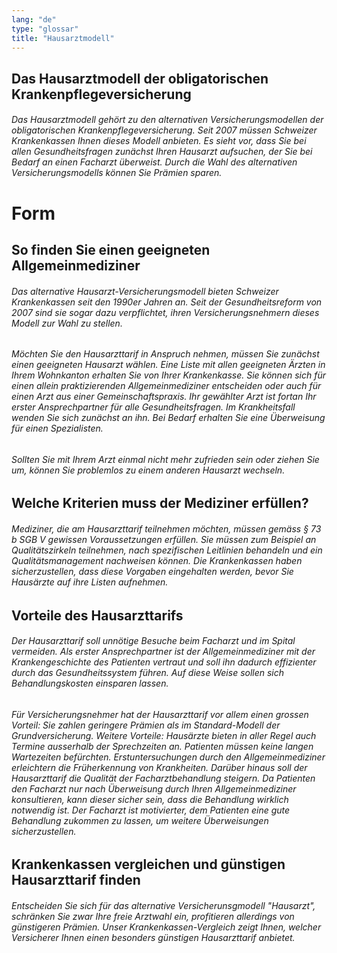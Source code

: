 ```yaml
---
lang: "de"
type: "glossar"
title: "Hausarztmodell"
---
```


## Das Hausarztmodell der obligatorischen Krankenpflegeversicherung

###### Das Hausarztmodell gehört zu den alternativen Versicherungsmodellen der obligatorischen Krankenpflegeversicherung. Seit 2007 müssen Schweizer Krankenkassen Ihnen dieses Modell anbieten. Es sieht vor, dass Sie bei allen Gesundheitsfragen zunächst Ihren Hausarzt aufsuchen, der Sie bei Bedarf an einen Facharzt überweist. Durch die Wahl des alternativen Versicherungsmodells können Sie Prämien sparen.

# Form

## So finden Sie einen geeigneten Allgemeinmediziner

###### Das alternative Hausarzt-Versicherungsmodell bieten Schweizer Krankenkassen seit den 1990er Jahren an. Seit der Gesundheitsreform von 2007 sind sie sogar dazu verpflichtet, ihren Versicherungsnehmern dieses Modell zur Wahl zu stellen.

###### Möchten Sie den Hausarzttarif in Anspruch nehmen, müssen Sie zunächst einen geeigneten Hausarzt wählen. Eine Liste mit allen geeigneten Ärzten in Ihrem Wohnkanton erhalten Sie von Ihrer Krankenkasse. Sie können sich für einen allein praktizierenden Allgemeinmediziner entscheiden oder auch für einen Arzt aus einer Gemeinschaftspraxis. Ihr gewählter Arzt ist fortan Ihr erster Ansprechpartner für alle Gesundheitsfragen. Im Krankheitsfall wenden Sie sich zunächst an ihn. Bei Bedarf erhalten Sie eine Überweisung für einen Spezialisten.

###### Sollten Sie mit Ihrem Arzt einmal nicht mehr zufrieden sein oder ziehen Sie um, können Sie problemlos zu einem anderen Hausarzt wechseln.

## Welche Kriterien muss der Mediziner erfüllen?

###### Mediziner, die am Hausarzttarif teilnehmen möchten, müssen gemäss § 73 b SGB V gewissen Voraussetzungen erfüllen. Sie müssen zum Beispiel an Qualitätszirkeln teilnehmen, nach spezifischen Leitlinien behandeln und ein Qualitätsmanagement nachweisen können. Die Krankenkassen haben sicherzustellen, dass diese Vorgaben eingehalten werden, bevor Sie Hausärzte auf ihre Listen aufnehmen.

## Vorteile des Hausarzttarifs

###### Der Hausarzttarif soll unnötige Besuche beim Facharzt und im Spital vermeiden. Als erster Ansprechpartner ist der Allgemeinmediziner mit der Krankengeschichte des Patienten vertraut und soll ihn dadurch effizienter durch das Gesundheitssystem führen. Auf diese Weise sollen sich Behandlungskosten einsparen lassen.

###### Für Versicherungsnehmer hat der Hausarzttarif vor allem einen grossen Vorteil: Sie zahlen geringere Prämien als im Standard-Modell der Grundversicherung. Weitere Vorteile: Hausärzte bieten in aller Regel auch Termine ausserhalb der Sprechzeiten an. Patienten müssen keine langen Wartezeiten befürchten. Erstuntersuchungen durch den Allgemeinmediziner erleichtern die Früherkennung von Krankheiten. Darüber hinaus soll der Hausarzttarif die Qualität der Facharztbehandlung steigern. Da Patienten den Facharzt nur nach Überweisung durch Ihren Allgemeinmediziner konsultieren, kann dieser sicher sein, dass die Behandlung wirklich notwendig ist. Der Facharzt ist motivierter, dem Patienten eine gute Behandlung zukommen zu lassen, um weitere Überweisungen sicherzustellen.

## Krankenkassen vergleichen und günstigen Hausarzttarif finden

###### Entscheiden Sie sich für das alternative Versicherunsgmodell "Hausarzt", schränken Sie zwar Ihre freie Arztwahl ein, profitieren allerdings von günstigeren Prämien. Unser Krankenkassen-Vergleich zeigt Ihnen, welcher Versicherer Ihnen einen besonders günstigen Hausarzttarif anbietet.
